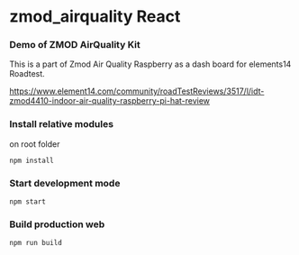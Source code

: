 # zmod_airquality React
### Demo of ZMOD AirQuality Kit  


This is a part of Zmod Air Quality Raspberry as a dash board for elements14 Roadtest.

https://www.element14.com/community/roadTestReviews/3517/l/idt-zmod4410-indoor-air-quality-raspberry-pi-hat-review


### Install relative modules
on root folder
```
npm install 
```

### Start development mode
```
npm start
```
### Build production web
```
npm run build
```



